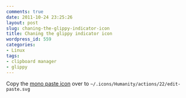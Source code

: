```yaml
---
comments: true
date: 2011-10-24 23:25:26
layout: post
slug: chaning-the-glippy-indicator-icon
title: Chaning the glippy indicator icon
wordpress_id: 559
categories:
- Linux
tags:
- clipboard manager
- glippy
---
```


Copy the [mono paste icon](http://gnome-look.org/content/show.php/Ubuntu+Lucid+Parcellite+icon?content=123418) over to `~/.icons/Humanity/actions/22/edit-paste.svg`
